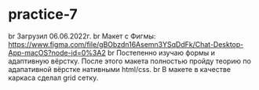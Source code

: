 # practice-7
br
Загрузил 06.06.2022г.
br
Макет с Фигмы: https://www.figma.com/file/gBObzdn16Asemn3YSqDdFk/Chat-Desktop-App-macOS?node-id=0%3A2
br
Постепенно изучаю формы и адаптивную вёрстку. После этого макета полностью пройду теорию по адапативной вёрстке нативными html/css.
br
В макете в качестве каркаса сделал grid сетку.
